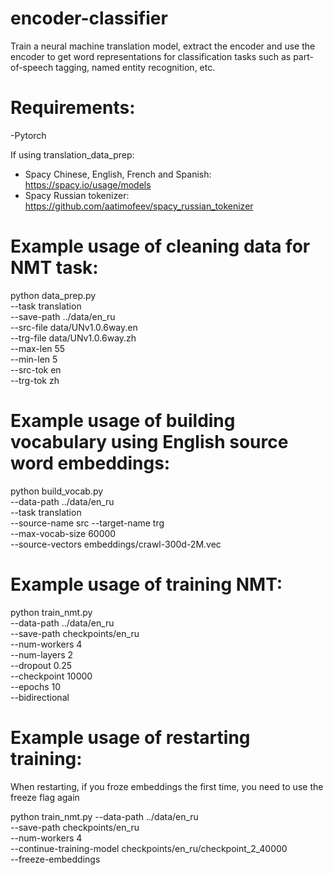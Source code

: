 # encoder-classifier
Train a neural machine translation model, extract the encoder and use the encoder to get word representations for classification tasks such as part-of-speech tagging, named entity recognition, etc.

# Requirements:

-Pytorch

If using translation_data_prep:
 - Spacy Chinese, English, French and Spanish: https://spacy.io/usage/models
 - Spacy Russian tokenizer: https://github.com/aatimofeev/spacy_russian_tokenizer


# Example usage of cleaning data for NMT task:

python data_prep.py  \
--task translation \
--save-path ../data/en_ru \
--src-file data/UNv1.0.6way.en \
--trg-file data/UNv1.0.6way.zh \
--max-len 55 \
--min-len 5 \
--src-tok en \
--trg-tok zh 

# Example usage of building vocabulary using English source word embeddings:

python build_vocab.py \
--data-path ../data/en_ru \
--task translation \
--source-name src 
--target-name trg \
--max-vocab-size 60000 \
--source-vectors embeddings/crawl-300d-2M.vec

# Example usage of training NMT:

python train_nmt.py \
--data-path ../data/en_ru \
--save-path checkpoints/en_ru \
--num-workers 4 \
--num-layers 2 \
--dropout 0.25 \
--checkpoint 10000 \
--epochs 10 \
--bidirectional 

# Example usage of restarting training:

When restarting, if you froze embeddings the first time, you need to use the freeze flag again

python train_nmt.py --data-path ../data/en_ru \
--save-path checkpoints/en_ru \
--num-workers 4 \
--continue-training-model checkpoints/en_ru/checkpoint_2_40000 \
--freeze-embeddings


